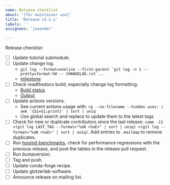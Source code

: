 ```yaml
---
name: Release checklist
about: '[for maintainer use]'
title: 'Release v3.x.y'
labels: ''
assignees: 'joaander'

---
```


Release checklist:

- [ ] Update tutorial submodule.
- [ ] Update change log.
  - ``git log --format=oneline --first-parent `git log -n 1 --pretty=format:%H -- CHANGELOG.rst`...``
  - [milestone](https://github.com/glotzerlab/hoomd-blue/milestones)
- [ ] Check readthedocs build, especially change log formatting.
  - [Build status](https://readthedocs.org/projects/hoomd-blue/builds/)
  - [Output](https://hoomd-blue.readthedocs.io/en/latest/)
- [ ] Update actions versions.
  - See current actions usage with: `rg --no-filename --hidden uses: | awk '{$1=$1;print}' | sort | uniq`
  - Use global search and replace to update them to the latest tags
- [ ] Check for new or duplicate contributors since the last release:
  `comm -13 <(git log LAST_TAG --format="%aN <%aE>" | sort | uniq) <(git log --format="%aN <%aE>" | sort | uniq)`.
  Add entries to `.mailmap` to remove duplicates.
- [ ] Run [hoomd-benchmarks](https://github.com/glotzerlab/hoomd-benchmarks), check for performance
  regressions with the previous release, and post the tables in the release pull request.
- [ ] Run *bumpversion*.
- [ ] Tag and push.
- [ ] Update conda-forge recipe.
- [ ] Update glotzerlab-software.
- [ ] Announce release on mailing list.
